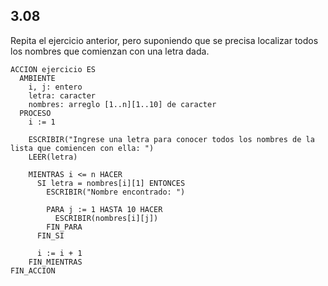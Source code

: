 ## 3.08
Repita el ejercicio anterior, pero suponiendo que se precisa localizar todos los
nombres que comienzan con una letra dada.

```
ACCION ejercicio ES
  AMBIENTE
    i, j: entero
    letra: caracter
    nombres: arreglo [1..n][1..10] de caracter
  PROCESO
    i := 1

    ESCRIBIR("Ingrese una letra para conocer todos los nombres de la lista que comiencen con ella: ")
    LEER(letra)

    MIENTRAS i <= n HACER
      SI letra = nombres[i][1] ENTONCES
        ESCRIBIR("Nombre encontrado: ")

        PARA j := 1 HASTA 10 HACER
          ESCRIBIR(nombres[i][j])
        FIN_PARA
      FIN_SI

      i := i + 1
    FIN_MIENTRAS
FIN_ACCION
```
